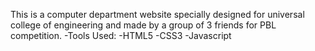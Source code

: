 This is a computer department website specially designed for universal college of engineering and made by a group of 3 friends for PBL competition.
-Tools Used:
-HTML5
-CSS3
-Javascript
